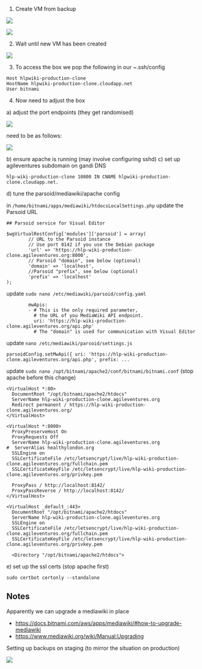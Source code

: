 1. Create VM from backup

![](https://dl.dropbox.com/s/9pq3jzu2bqa1ksx/Screenshot%202018-09-12%2016.06.38.png?dl=0)

![](https://dl.dropbox.com/s/7j7ctppiwx1ek6y/Screenshot%202018-09-12%2016.06.59.png?dl=0)

2. Wait until new VM has been created

![](https://dl.dropbox.com/s/foewonwp9mtba1q/Screenshot%202018-09-12%2016.07.58.png?dl=0)

3. To access the box we pop the following in our ~.ssh/config

```
Host hlpwiki-production-clone
HostName hlpwiki-production-clone.cloudapp.net
User bitnami
```


4. Now need to adjust the box

a) adjust the port endpoints (they get randomised)

![](https://dl.dropbox.com/s/5vzili62uyb73l7/Screenshot%202018-09-12%2016.15.47.png?dl=0)

need to be as follows:

![](https://dl.dropbox.com/s/lhw1ypedcap55to/Screenshot%202018-09-12%2016.32.33.png?dl=0)

b) ensure apache is running (may involve configuring sshd)
c) set up agileventures subdomain on gandi DNS

```
hlp-wiki-production-clone 10800 IN CNAME hlpwiki-production-clone.cloudapp.net.
```


d) tune the parsoid/mediawiki/apache config

in `/home/bitnami/apps/mediawiki/htdocsLocalSettings.php` update the Parsoid URL

```
## Parsoid service for Visual Editor

$wgVirtualRestConfig['modules']['parsoid'] = array(
        // URL to the Parsoid instance
        // Use port 8142 if you use the Debian package
        'url' => 'https://hlp-wiki-production-clone.agileventures.org:8000',
        // Parsoid "domain", see below (optional)
        'domain' => 'localhost',
        //Parsoid "prefix", see below (optional)
        'prefix' => 'localhost'
);
```

update `sudo nano /etc/mediawiki/parsoid/config.yaml`

```
        mwApis:
        - # This is the only required parameter,
          # the URL of you MediaWiki API endpoint.
          uri: 'https://hlp-wiki-production-clone.agileventures.org/api.php'
          # The "domain" is used for communication with Visual Editor
```

update `nano /etc/mediawiki/parsoid/settings.js`

```
parsoidConfig.setMwApi({ uri: 'https://hlp-wiki-production-clone.agileventures.org/api.php', prefix: ...
```

update `sudo nano /opt/bitnami/apache2/conf/bitnami/bitnami.conf` (stop apache before this change)

```
<VirtualHost *:80>
  DocumentRoot "/opt/bitnami/apache2/htdocs"
  ServerName hlp-wiki-production-clone.agileventures.org
  Redirect permanent / https://hlp-wiki-production-clone.agileventures.org/
</VirtualHost>

<VirtualHost *:8000>
  ProxyPreserveHost On
  ProxyRequests Off
  ServerName hlp-wiki-production-clone.agileventures.org
#  ServerAlias healthylondon.org
  SSLEngine on
  SSLCertificateFile /etc/letsencrypt/live/hlp-wiki-production-clone.agileventures.org/fullchain.pem
  SSLCertificateKeyFile /etc/letsencrypt/live/hlp-wiki-production-clone.agileventures.org/privkey.pem

  ProxyPass / http://localhost:8142/
  ProxyPassReverse / http://localhost:8142/
</VirtualHost>

<VirtualHost _default_:443>
  DocumentRoot "/opt/bitnami/apache2/htdocs"
  ServerName hlp-wiki-production-clone.agileventures.org
  SSLEngine on
  SSLCertificateFile /etc/letsencrypt/live/hlp-wiki-production-clone.agileventures.org/fullchain.pem
  SSLCertificateKeyFile /etc/letsencrypt/live/hlp-wiki-production-clone.agileventures.org/privkey.pem

  <Directory "/opt/bitnami/apache2/htdocs">
```

e) set up the ssl certs (stop apache first)

```
sudo certbot certonly --standalone
```



Notes
-----

Apparently we can upgrade a mediawiki in place 

* https://docs.bitnami.com/aws/apps/mediawiki/#how-to-upgrade-mediawiki
* https://www.mediawiki.org/wiki/Manual:Upgrading


Setting up backups on staging (to mirror the situation on production)

![](https://dl.dropbox.com/s/xt0s5mxqg56g5v4/Screenshot%202018-09-10%2013.55.25.png?dl=0)
